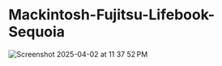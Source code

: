 # Mackintosh-Fujitsu-Lifebook-Sequoia
![Screenshot 2025-04-02 at 11 37 52 PM](https://github.com/user-attachments/assets/1f4248dd-6ecd-487c-b055-9c600c22e1de)
